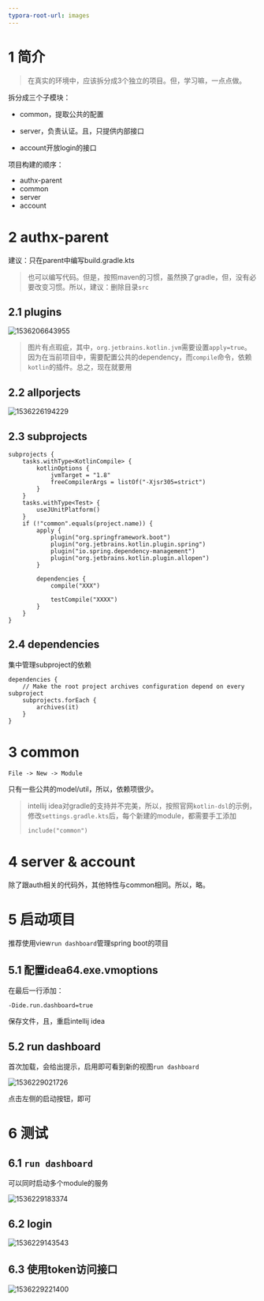 ```yaml
---
typora-root-url: images
---
```




# 1 简介

> 在真实的环境中，应该拆分成3个独立的项目。但，学习嘛，一点点做。

拆分成三个子模块：

- common，提取公共的配置

- server，负责认证。且，只提供内部接口
- account开放login的接口

项目构建的顺序：

- authx-parent
- common
- server
- account

# 2 authx-parent

建议：只在parent中编写build.gradle.kts

> 也可以编写代码。但是，按照maven的习惯，虽然换了gradle，但，没有必要改变习惯。所以，建议：删除目录`src`

## 2.1 plugins

![1536206643955](.\1536206643955.png)

> 图片有点瑕疵，其中，`org.jetbrains.kotlin.jvm`需要设置`apply=true`。因为在当前项目中，需要配置公共的dependency，而`compile`命令，依赖`kotlin`的插件。总之，现在就要用

## 2.2 allporjects

![1536226194229](.\1536226194229.png)

## 2.3 subprojects

```
subprojects {
    tasks.withType<KotlinCompile> {
        kotlinOptions {
            jvmTarget = "1.8"
            freeCompilerArgs = listOf("-Xjsr305=strict")
        }
    }
    tasks.withType<Test> {
        useJUnitPlatform()
    }
    if (!"common".equals(project.name)) {
        apply {
            plugin("org.springframework.boot")
            plugin("org.jetbrains.kotlin.plugin.spring")
            plugin("io.spring.dependency-management")
            plugin("org.jetbrains.kotlin.plugin.allopen")
        }

        dependencies {
            compile("XXX")
           
            testCompile("XXXX")
        }
    }
}
```

## 2.4 dependencies

集中管理subproject的依赖

```
dependencies {
    // Make the root project archives configuration depend on every subproject
    subprojects.forEach {
        archives(it)
    }
}
```

# 3 common

`File -> New -> Module`

只有一些公共的model/util，所以，依赖项很少。

> intellij idea对gradle的支持并不完美，所以，按照官网`kotlin-dsl`的示例，修改`settings.gradle.kts`后，每个新建的module，都需要手工添加
>
> ```
> include("common")
> ```

# 4 server & account

除了跟auth相关的代码外，其他特性与common相同。所以，略。

# 5 启动项目

推荐使用view`run dashboard`管理spring boot的项目

## 5.1 配置idea64.exe.vmoptions

在最后一行添加：

```
-Dide.run.dashboard=true
```

保存文件，且，重启intellij idea

## 5.2 run dashboard

首次加载，会给出提示，启用即可看到新的视图`run dashboard`

![1536229021726](/1536229021726.png) 

点击左侧的启动按钮，即可

# 6 测试

## 6.1 `run dashboard`

可以同时启动多个module的服务

![1536229183374](/1536229183374.png)

## 6.2 login

![1536229143543](/1536229143543.png)

## 6.3 使用token访问接口

![1536229221400](/1536229221400.png)





